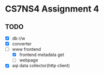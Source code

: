 # CS7NS4 Assignment 4

## TODO
  - [x] db r/w
  - [x] converter
  - [ ] www frontend
    - [x] frontend metadata get
    - [ ] webpage
  - [x] aqi data collector(http client)